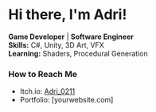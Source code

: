 # Hi there, I'm Adri!

**Game Developer** | **Software Engineer**  
**Skills:** C#, Unity, 3D Art, VFX  
**Learning:** Shaders, Procedural Generation  

### How to Reach Me
- Itch.io: [Adri_0211](https://adri-0211.itch.io/)
- Portfolio: [yourwebsite.com]
